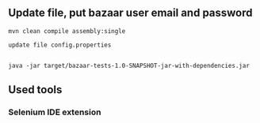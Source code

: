 ## Update file, put bazaar user email and password

```code
mvn clean compile assembly:single
```


```code
update file config.properties
```

```Run

java -jar target/bazaar-tests-1.0-SNAPSHOT-jar-with-dependencies.jar
```

## Used tools

### Selenium IDE extension